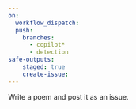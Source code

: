 ```yaml
---
on: 
  workflow_dispatch:
  push:
    branches:
      - copilot*
      - detection
safe-outputs:
    staged: true
    create-issue:
---
```

Write a poem and post it as an issue.
